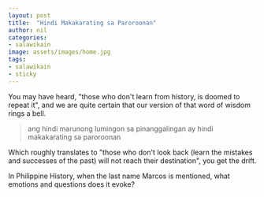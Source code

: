 ```yaml
---
layout: post
title:  "Hindi Makakarating sa Paroroonan"
author: nil
categories:
- salawikain
image: assets/images/home.jpg
tags:
- salawikain
- sticky
---
```


You may have heard, "those who don't learn from history, is doomed to repeat it", and we are quite certain that our version of that word of wisdom rings a bell. 

> ang hindi marunong lumingon sa pinanggalingan ay hindi makakarating sa paroroonan

Which roughly translates to "those who don't look back (learn the mistakes and successes of the past) will not reach their destination", you get the drift.

In Philippine History, when the last name Marcos is mentioned, what emotions and questions does it evoke?



